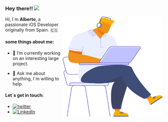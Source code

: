 ### Hey there!! <img src="https://giphy.com/gifs/dog-miss-Wj7lNjMNDxSmc/giphy.gif" width="25px">
<!-- img src="https://media.giphy.com/media/hvRJCLFzcasrR4ia7z/giphy.gif" width="25px
https://giphy.com/gifs/dog-miss-Wj7lNjMNDxSmc
-->
<img align="right" alt="GIF" src="/Assets/me.svg?raw=true" width="320" height="320" />  

Hi, I´m **Alberto**, a passionate iOS Developer originally from Spain. 🇪🇸

#### some things about me:
- 🔭 I’m currently working on an interesting large project.  <!-- something cool -->
<!--
- 🌱 I’m currently **open to job offers**.
- 👯 I’m looking to collaborate on interesting suggestions.
-->
- 💬 Ask me about anything, I´m willing to help.

<!-- 
 📝[Resume](https://drive.google.com/) REMEMBER TO ADD THE LINK when updated!
-->

#### Let´s get in touch:   
- [![twitter](https://img.shields.io/badge/-@AlbertoTalavan-00ACEE.svg?style=for-the-badge&logo=twitter&color=black
 "Alberto Talaván")](https://twitter.com/albertotalavan)
- [![LinkedIn](https://img.shields.io/badge/-@AlbertoTalavan-00ACEE.svg?style=for-the-badge&logo=linkedin&color=0C62A7
 "Alberto Talaván")](https://www.linkedin.com/in/alberto-t-491001173/)

<!-- 
- [![Mail](https://img.shields.io/badge/-send%20me%20an%20email-00ACEE.svg?style=for-the-badge&logo=gmail&color=black
 "Alberto Talaván")](mailto:albertotalavan@gmail.com?Subject=Hi%20Alberto!)

- [![discord](https://img.shields.io/badge/-Alberto%20T%235557-00ACEE.svg?style=for-the-badge&logo=discord&color=black "Alberto")](https://discord.com/) 
-->
